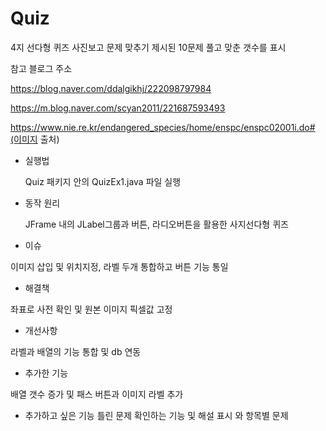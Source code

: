 # Quiz

 4지 선다형 퀴즈
 사진보고 문제 맞추기
 제시된 10문제 풀고 맞춘 갯수를 표시
 
참고 블로그 주소

https://blog.naver.com/ddalgikhj/222098797984

https://m.blog.naver.com/scyan2011/221687593493

https://www.nie.re.kr/endangered_species/home/enspc/enspc02001i.do#(이미지 출처)

- 실행법

   Quiz 패키지 안의 QuizEx1.java 파일 실행


- 동작 원리
 
  JFrame 내의 JLabel그룹과 버튼, 라디오버튼을 활용한 사지선다형 퀴즈

- 이슈

 이미지 삽입 및 위치지정, 라벨 두개 통합하고 버튼 기능 통일

- 해결책

 좌표로 사전 확인 및 원본 이미지 픽셀값 고정

- 개선사항

 라벨과 배열의 기능 통합 및 db 연동

- 추가한 기능
 
 배열 갯수 증가 및 패스 버튼과 이미지 라벨 추가
 
 - 추가하고 싶은 기능
 틀린 문제 확인하는 기능 및 해설 표시 와 항목별 문제
